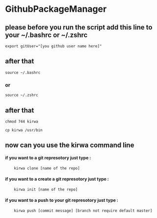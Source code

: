 # GithubPackageManager

## please before you run the script add this line to your ~/.bashrc or ~/.zshrc
```
export gitUser="[you github user name here]"
```
## after that
```
source ~/.bashrc
```
### or
```
source ~/.zshrc
```
## after that
```
chmod 744 kirwa
```
```
cp kirwa /usr/bin
```
## now can you use the kirwa command line

#### if you want to a git represotory just type :
```
	kirwa clone [name of the repo]
```
#### if you want to a create a git represotory just type :
```
	kirwa init [name of the repo]
```
#### if you want to a push to your git represotory just type :
```
	kirwa push [commit message] [branch not require default master]
```
